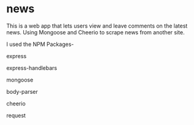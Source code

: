 # news

This is a web app that lets users view and leave comments on the latest news. Using Mongoose and Cheerio to scrape news from another site.

I used the NPM Packages-

express

express-handlebars

mongoose

body-parser

cheerio

request



